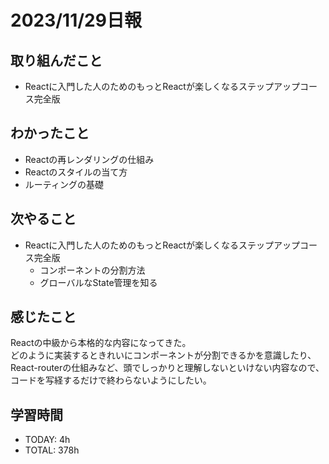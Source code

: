 # 2023/11/29日報
## 取り組んだこと
- Reactに入門した人のためのもっとReactが楽しくなるステップアップコース完全版

## わかったこと
- Reactの再レンダリングの仕組み
- Reactのスタイルの当て方
- ルーティングの基礎
 
## 次やること
- Reactに入門した人のためのもっとReactが楽しくなるステップアップコース完全版
  - コンポーネントの分割方法
  - グローバルなState管理を知る

## 感じたこと
Reactの中級から本格的な内容になってきた。  
どのように実装するときれいにコンポーネントが分割できるかを意識したり、React-routerの仕組みなど、頭でしっかりと理解しないといけない内容なので、コードを写経するだけで終わらないようにしたい。

## 学習時間
- TODAY: 4h
- TOTAL: 378h
